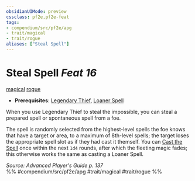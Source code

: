 ```yaml
---
obsidianUIMode: preview
cssclass: pf2e,pf2e-feat
tags:
- compendium/src/pf2e/apg
- trait/magical
- trait/rogue
aliases: ["Steal Spell"]
---
```

# Steal Spell  *Feat 16*  
[magical](magical.md "Magical Item Trait")  [rogue](Reference/Rules/Traits/rogue.md "Rogue Class Trait")  

- **Prerequisites**: [Legendary Thief](legendary-thief.md), [Loaner Spell](loaner-spell-apg.md)

When you use Legendary Thief to steal the impossible, you can steal a prepared spell or spontaneous spell from a foe.

The spell is randomly selected from the highest-level spells the foe knows that have a target or area, to a maximum of 8th-level spells; the target loses the appropriate spell slot as if they had cast it themself. You can [Cast the Spell](cast-a-spell.md) once within the next `1d4` rounds, after which the fleeting magic fades; this otherwise works the same as casting a Loaner Spell.

*Source: Advanced Player's Guide p. 137*  
%% #compendium/src/pf2e/apg #trait/magical #trait/rogue %%